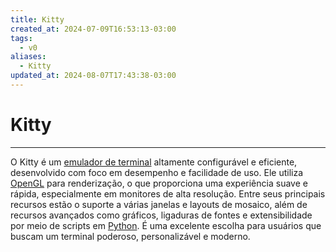 ```yaml
---
title: Kitty
created_at: 2024-07-09T16:53:13-03:00
tags:
  - v0
aliases:
  - Kitty
updated_at: 2024-08-07T17:43:38-03:00
---
```

# Kitty
---

O Kitty é um [emulador de terminal](09/2024-07-09-Emulador_de_terminal.md) altamente configurável e eficiente, desenvolvido com foco em desempenho e facilidade de uso. Ele utiliza [OpenGL](_insight/2024/07/2024-07-09-OpenGL.md) para renderização, o que proporciona uma experiência suave e rápida, especialmente em monitores de alta resolução. Entre seus principais recursos estão o suporte a várias janelas e layouts de mosaico, além de recursos avançados como gráficos, ligaduras de fontes e extensibilidade por meio de scripts em [Python](_insight/2024/07/2024-07-09-Linguagem_Python.md). É uma excelente escolha para usuários que buscam um terminal poderoso, personalizável e moderno.